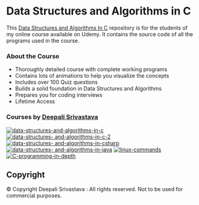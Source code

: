 # Data Structures and Algorithms in C

This [Data Structures and Algorithms In C](https://coursegalaxy.newzenler.com/courses/data-structures-algorithms-c-masterclass?coupon=GITHUB50) repository is for the students of my online course available on Udemy. It contains the source code of all the programs used in the course. 

### About the Course
 * Thoroughly detailed course with complete working programs
 * Contains lots of animations to help you visualize the concepts
 * Includes over 100 Quiz questions
 * Builds a solid foundation in Data Structures and Algorithms
 * Prepares you for coding interviews 
 * Lifetime Access

### Courses by [Deepali Srivastava](https://www.udemy.com/user/deepalisrivastava/)

[![data-structures-and-algorithms-in-c](https://user-images.githubusercontent.com/98641125/153195841-209d2615-ed5f-4007-ae54-539ac3c1538a.png)](https://coursegalaxy.newzenler.com/courses/data-structures-algorithms-c-masterclass?coupon=GITHUB50)
[![data-structures- and-algorithms-in-c-2](https://user-images.githubusercontent.com/98641125/153195975-d359113b-ff13-4aaa-9f06-6f600c0ddc69.png)]( https://www.udemy.com/course/data-structures-and-algorithms-in-c-2/?couponCode=GITHUBSTUDENT)
[![data-structures- and-algorithms-in-csharp](https://user-images.githubusercontent.com/98641125/153196407-99441e67-24a7-4fa0-aaea-78cb39743282.png)]( https://www.udemy.com/course/data-structures-and-algorithms-in-csharp/?couponCode=GITHUBSTUDENT)
[![data-structures- and-algorithms-in-java](https://user-images.githubusercontent.com/98641125/153196280-c2028f4b-d27b-432d-ad5a-9b04be2a3717.png)]( https://www.udemy.com/course/data-structures-and-algorithms-in-java/?couponCode=GITHUBSTUDENT)
[![linux-commands](https://user-images.githubusercontent.com/98641125/153196567-96b3396c-8ee3-4233-b8fc-66c6b3bd830c.png)]( https://www.udemy.com/course/linux-commands/?couponCode=GITHUBSTUDENT)
[![C-programming-in-depth](https://user-images.githubusercontent.com/98641125/153196166-45ef8461-adb1-4f9f-b9ee-e482a5ad54a7.png)]( https://www.udemy.com/course/C-programming-in-depth/?couponCode=GITHUBSTUDENT)

## Copyright
© Copyright Deepali Srivastava : All rights reserved.
Not to be used for commercial purposes.


